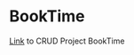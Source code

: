 # BookTime
[Link](https://github.com/cse110-fa22-group13/cse110-fa22-group13) to CRUD Project BookTime
